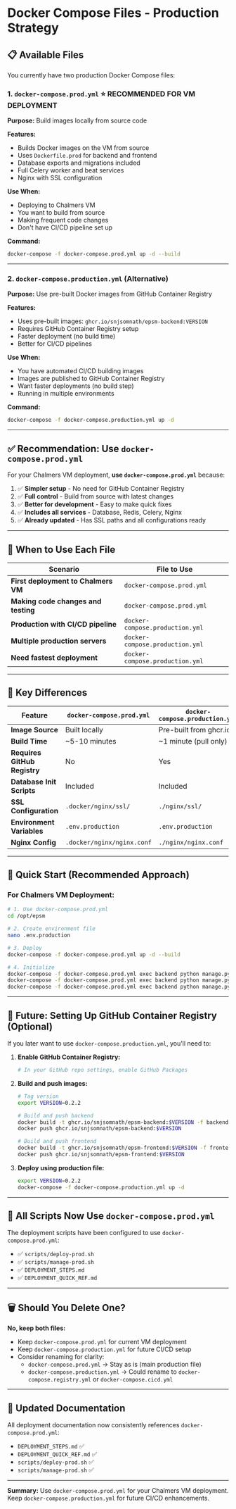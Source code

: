# Docker Compose Files - Production Strategy

## 📋 Available Files

You currently have two production Docker Compose files:

### 1. `docker-compose.prod.yml` ⭐ **RECOMMENDED FOR VM DEPLOYMENT**

**Purpose:** Build images locally from source code

**Features:**
- Builds Docker images on the VM from source
- Uses `Dockerfile.prod` for backend and frontend
- Database exports and migrations included
- Full Celery worker and beat services
- Nginx with SSL configuration

**Use When:**
- Deploying to Chalmers VM
- You want to build from source
- Making frequent code changes
- Don't have CI/CD pipeline set up

**Command:**
```bash
docker-compose -f docker-compose.prod.yml up -d --build
```

---

### 2. `docker-compose.production.yml` (Alternative)

**Purpose:** Use pre-built Docker images from GitHub Container Registry

**Features:**
- Uses pre-built images: `ghcr.io/snjsomnath/epsm-backend:VERSION`
- Requires GitHub Container Registry setup
- Faster deployment (no build time)
- Better for CI/CD pipelines

**Use When:**
- You have automated CI/CD building images
- Images are published to GitHub Container Registry
- Want faster deployments (no build step)
- Running in multiple environments

**Command:**
```bash
docker-compose -f docker-compose.production.yml up -d
```

---

## ✅ Recommendation: Use `docker-compose.prod.yml`

For your Chalmers VM deployment, **use `docker-compose.prod.yml`** because:

1. ✅ **Simpler setup** - No need for GitHub Container Registry
2. ✅ **Full control** - Build from source with latest changes
3. ✅ **Better for development** - Easy to make quick fixes
4. ✅ **Includes all services** - Database, Redis, Celery, Nginx
5. ✅ **Already updated** - Has SSL paths and all configurations ready

---

## 🔄 When to Use Each File

| Scenario | File to Use |
|----------|-------------|
| **First deployment to Chalmers VM** | `docker-compose.prod.yml` |
| **Making code changes and testing** | `docker-compose.prod.yml` |
| **Production with CI/CD pipeline** | `docker-compose.production.yml` |
| **Multiple production servers** | `docker-compose.production.yml` |
| **Need fastest deployment** | `docker-compose.production.yml` |

---

## 📝 Key Differences

| Feature | `docker-compose.prod.yml` | `docker-compose.production.yml` |
|---------|---------------------------|----------------------------------|
| **Image Source** | Built locally | Pre-built from ghcr.io |
| **Build Time** | ~5-10 minutes | ~1 minute (pull only) |
| **Requires GitHub Registry** | No | Yes |
| **Database Init Scripts** | Included | Included |
| **SSL Configuration** | `.docker/nginx/ssl/` | `./nginx/ssl/` |
| **Environment Variables** | `.env.production` | `.env.production` |
| **Nginx Config** | `.docker/nginx/nginx.conf` | `./nginx/nginx.conf` |

---

## 🚀 Quick Start (Recommended Approach)

### For Chalmers VM Deployment:

```bash
# 1. Use docker-compose.prod.yml
cd /opt/epsm

# 2. Create environment file
nano .env.production

# 3. Deploy
docker-compose -f docker-compose.prod.yml up -d --build

# 4. Initialize
docker-compose -f docker-compose.prod.yml exec backend python manage.py migrate
docker-compose -f docker-compose.prod.yml exec backend python manage.py collectstatic --noinput
docker-compose -f docker-compose.prod.yml exec backend python manage.py createsuperuser
```

---

## 🔧 Future: Setting Up GitHub Container Registry (Optional)

If you later want to use `docker-compose.production.yml`, you'll need to:

1. **Enable GitHub Container Registry:**
   ```bash
   # In your GitHub repo settings, enable GitHub Packages
   ```

2. **Build and push images:**
   ```bash
   # Tag version
   export VERSION=0.2.2
   
   # Build and push backend
   docker build -t ghcr.io/snjsomnath/epsm-backend:$VERSION -f backend/Dockerfile.prod backend/
   docker push ghcr.io/snjsomnath/epsm-backend:$VERSION
   
   # Build and push frontend
   docker build -t ghcr.io/snjsomnath/epsm-frontend:$VERSION -f frontend/Dockerfile.prod frontend/
   docker push ghcr.io/snjsomnath/epsm-frontend:$VERSION
   ```

3. **Deploy using production file:**
   ```bash
   export VERSION=0.2.2
   docker-compose -f docker-compose.production.yml up -d
   ```

---

## 📌 All Scripts Now Use `docker-compose.prod.yml`

The deployment scripts have been configured to use `docker-compose.prod.yml`:
- ✅ `scripts/deploy-prod.sh`
- ✅ `scripts/manage-prod.sh`
- ✅ `DEPLOYMENT_STEPS.md`
- ✅ `DEPLOYMENT_QUICK_REF.md`

---

## 🗑️ Should You Delete One?

**No, keep both files:**

- Keep `docker-compose.prod.yml` for current VM deployment
- Keep `docker-compose.production.yml` for future CI/CD setup
- Consider renaming for clarity:
  - `docker-compose.prod.yml` → Stay as is (main production file)
  - `docker-compose.production.yml` → Could rename to `docker-compose.registry.yml` or `docker-compose.cicd.yml`

---

## 📝 Updated Documentation

All deployment documentation now consistently references `docker-compose.prod.yml`:
- `DEPLOYMENT_STEPS.md` ✅
- `DEPLOYMENT_QUICK_REF.md` ✅
- `scripts/deploy-prod.sh` ✅
- `scripts/manage-prod.sh` ✅

---

**Summary:** Use `docker-compose.prod.yml` for your Chalmers VM deployment. Keep `docker-compose.production.yml` for future CI/CD enhancements.
